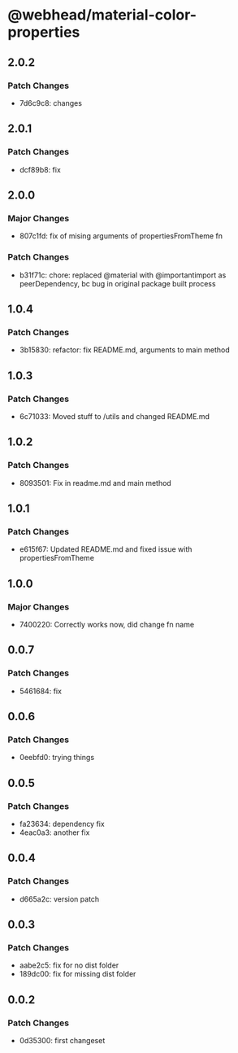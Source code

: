 # @webhead/material-color-properties

## 2.0.2

### Patch Changes

- 7d6c9c8: changes

## 2.0.1

### Patch Changes

- dcf89b8: fix

## 2.0.0

### Major Changes

- 807c1fd: fix of mising arguments of propertiesFromTheme fn

### Patch Changes

- b31f71c: chore: replaced @material with @importantimport as peerDependency, bc bug in original package built process

## 1.0.4

### Patch Changes

- 3b15830: refactor: fix README.md, arguments to main method

## 1.0.3

### Patch Changes

- 6c71033: Moved stuff to /utils and changed README.md

## 1.0.2

### Patch Changes

- 8093501: Fix in readme.md and main method

## 1.0.1

### Patch Changes

- e615f67: Updated README.md and fixed issue with propertiesFromTheme

## 1.0.0

### Major Changes

- 7400220: Correctly works now, did change fn name

## 0.0.7

### Patch Changes

- 5461684: fix

## 0.0.6

### Patch Changes

- 0eebfd0: trying things

## 0.0.5

### Patch Changes

- fa23634: dependency fix
- 4eac0a3: another fix

## 0.0.4

### Patch Changes

- d665a2c: version patch

## 0.0.3

### Patch Changes

- aabe2c5: fix for no dist folder
- 189dc00: fix for missing dist folder

## 0.0.2

### Patch Changes

- 0d35300: first changeset

